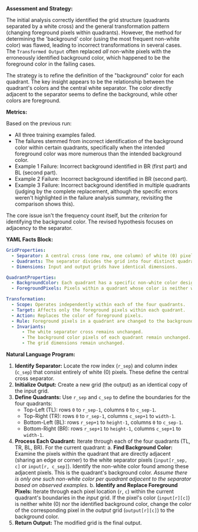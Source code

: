 **Assessment and Strategy:**

The initial analysis correctly identified the grid structure (quadrants separated by a white cross) and the general transformation pattern (changing foreground pixels within quadrants). However, the method for determining the 'background' color (using the most frequent non-white color) was flawed, leading to incorrect transformations in several cases. The `Transformed Output` often replaced *all* non-white pixels with the erroneously identified background color, which happened to be the foreground color in the failing cases.

The strategy is to refine the definition of the "background" color for each quadrant. The key insight appears to be the relationship between the quadrant's colors and the central white separator. The color directly adjacent to the separator seems to define the background, while other colors are foreground.

**Metrics:**

Based on the previous run:
*   All three training examples failed.
*   The failures stemmed from incorrect identification of the background color within certain quadrants, specifically when the intended foreground color was more numerous than the intended background color.
*   Example 1 Failure: Incorrect background identified in BR (first part) and BL (second part).
*   Example 2 Failure: Incorrect background identified in BR (second part).
*   Example 3 Failure: Incorrect background identified in multiple quadrants (judging by the complete replacement, although the specific errors weren't highlighted in the failure analysis summary, revisiting the comparison shows this).

The core issue isn't the frequency count itself, but the *criterion* for identifying the background color. The revised hypothesis focuses on adjacency to the separator.

**YAML Facts Block:**


```yaml
GridProperties:
  - Separator: A central cross (one row, one column) of white (0) pixels exists.
  - Quadrants: The separator divides the grid into four distinct quadrants (TL, TR, BL, BR).
  - Dimensions: Input and output grids have identical dimensions.

QuadrantProperties:
  - BackgroundColor: Each quadrant has a specific non-white color designated as its background. This color is identified by its adjacency (sharing an edge or corner) to the white separator pixels bordering the quadrant.
  - ForegroundPixels: Pixels within a quadrant whose color is neither white (0) nor the identified background color.

Transformation:
  - Scope: Operates independently within each of the four quadrants.
  - Target: Affects only the foreground pixels within each quadrant.
  - Action: Replaces the color of foreground pixels.
  - Rule: Foreground pixels in a quadrant are changed to the background color of that *same* quadrant (the color adjacent to the separator).
  - Invariants:
      - The white separator cross remains unchanged.
      - The background color pixels of each quadrant remain unchanged.
      - The grid dimensions remain unchanged.
```


**Natural Language Program:**

1.  **Identify Separator:** Locate the row index (`r_sep`) and column index (`c_sep`) that consist entirely of white (0) pixels. These define the central cross separator.
2.  **Initialize Output:** Create a new grid (the output) as an identical copy of the input grid.
3.  **Define Quadrants:** Use `r_sep` and `c_sep` to define the boundaries for the four quadrants:
    *   Top-Left (TL): rows `0` to `r_sep-1`, columns `0` to `c_sep-1`.
    *   Top-Right (TR): rows `0` to `r_sep-1`, columns `c_sep+1` to `width-1`.
    *   Bottom-Left (BL): rows `r_sep+1` to `height-1`, columns `0` to `c_sep-1`.
    *   Bottom-Right (BR): rows `r_sep+1` to `height-1`, columns `c_sep+1` to `width-1`.
4.  **Process Each Quadrant:** Iterate through each of the four quadrants (TL, TR, BL, BR). For the current quadrant:
    a.  **Find Background Color:** Examine the pixels within the quadrant that are directly adjacent (sharing an edge or corner) to the white separator pixels (`input[r_sep, c]` or `input[r, c_sep]`). Identify the non-white color found among these adjacent pixels. This is the quadrant's background color. *Assume there is only one such non-white color per quadrant adjacent to the separator based on observed examples.*
    b.  **Identify and Replace Foreground Pixels:** Iterate through each pixel location (`r`, `c`) within the current quadrant's boundaries in the *input* grid. If the pixel's color (`input[r][c]`) is neither white (0) nor the identified background color, change the color of the corresponding pixel in the *output* grid (`output[r][c]`) to the background color.
5.  **Return Output:** The modified grid is the final output.